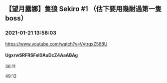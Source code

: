 ## 【望月露娜】隻狼 Sekiro #1 （估下要用幾耐過第一隻boss）
### 2021-01-21 13:58:03
https://www.youtube.com/watch?v=VvtrqxZ568U
#### UgxrwSRFRSFeI0AuDcZ4AaABAg
36:11

49:12

